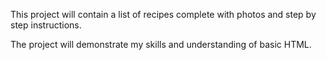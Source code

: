 This project will contain a list of recipes complete with photos and step by step instructions.

The project will demonstrate my skills and understanding of basic HTML.

